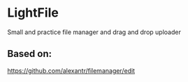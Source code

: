 # LightFile
Small and practice file manager and drag and drop uploader

## Based on:
https://github.com/alexantr/filemanager/edit
